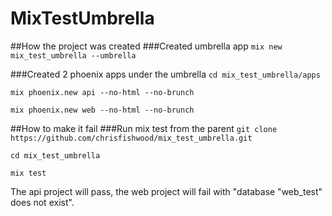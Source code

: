 # MixTestUmbrella

##How the project was created
###Created umbrella app
`mix new mix_test_umbrella --umbrella`

###Created 2 phoenix apps under the umbrella
`cd mix_test_umbrella/apps`

`mix phoenix.new api --no-html --no-brunch`

`mix phoenix.new web --no-html --no-brunch`


##How to make it fail
###Run mix test from the parent
`git clone https://github.com/chrisfishwood/mix_test_umbrella.git`

`cd mix_test_umbrella`

`mix test`

The api project will pass, the web project will fail with "database "web\_test" does not exist".
